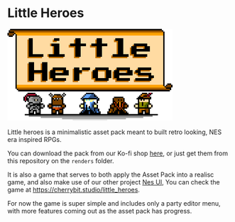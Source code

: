 # Little Heroes

![](./renders/banner.png)

Little heroes is a minimalistic asset pack meant to built retro looking,
NES era inspired RPGs.

You can download the pack from our Ko-fi shop [here](https://ko-fi.com/s/6e1d3c7e5f), or just
get them from this repository on the `renders` folder.

It is also a game that serves to both apply the Asset Pack into a realisc
game, and also make use of our other project [Nes UI](https://github.com/erickzanardo/nes_ui),
You can check the game at https://cherrybit.studio/little_heroes.

For now the game is super simple and includes only a party editor menu, with more
features coming out as the asset pack has progress.
